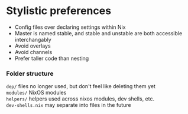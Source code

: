 # Stylistic preferences
- Config files over declaring settings within Nix
- Master is named stable, and stable and unstable are both accessible interchangably
- Avoid overlays
- Avoid channels
- Prefer taller code than nesting

### Folder structure  
`dep/` files no longer used, but don't feel like deleting them yet  
`modules/` NixOS modules  
`helpers/` helpers used across nixos modules, dev shells, etc.   
`dev-shells.nix` may separate into files in the future